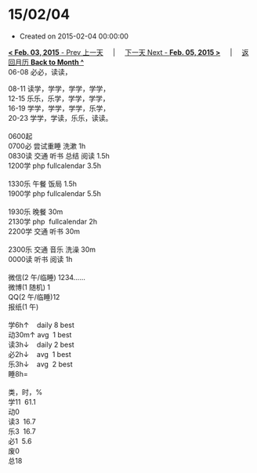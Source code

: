 # 15/02/04

- Created on 2015-02-04 00:00:00

[**< Feb. 03, 2015** - Prev 上一天](_archived/lifelogs/2015/02/d03.md) &nbsp; &nbsp; | &nbsp; &nbsp; [下一天 Next - **Feb. 05, 2015 >**](_archived/lifelogs/2015/02/d05.md) &nbsp; &nbsp; |  &nbsp; &nbsp; [返回月历 **Back to Month ^**](_archived/lifelogs/2015/02/index.md)
<br/>06-08 必必，读读，</strong></div><div>08-11 读学，学学，学学，学学，</div><div>12-15 乐乐，乐学，学学，学学，</div><div>16-19 学学，学学，学学，乐学，</div><div>20-23 学学，学读，乐乐，读读。</div><div><br/></div><div>0600起</div><div>0700必 尝试重睡 洗漱 1h</div><div>0830读 交通 听书 总结 阅读 1.5h</div><div>1200学 php fullcalendar 3.5h</div><div><br/></div><div>1330乐 午餐 饭局 1.5h</div><div>1900学 php fullcalendar 5.5h</div><div><br/></div><div>1930乐 晚餐 30m</div><div>2130学 php  fullcalendar 2h</div><div>2200学 交通 听书 30m</div><div><br/></div><div>2300乐 交通 音乐 洗澡 30m</div><div>0000读 听书 阅读 1h</div><div><br/></div><div>微信(2 午/临睡) 1234……</div><div>微博(1 随机) 1</div><div>QQ(2 午/临睡)12</div><div>报纸(1 午)</div><div><br/></div><div>学6h↑    daily 8 best</div><div>动30m↑ avg  1 best</div><div>读3h↓    daily 2 best</div><div>必2h↓    avg  1 best</div><div>乐3h↓    avg  2 best</div><div>睡8h=</div><div><br/></div><div>类，时，%</div><div>学11  61.1</div><div>动0</div><div>读3  16.7</div><div>乐3  16.7</div><div>必1  5.6</div><div>废0</div><div>总18</div>
